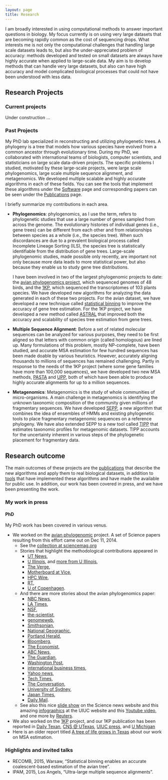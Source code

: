 ```yaml
---
layout: page
title: Research
---
```


I am broadly interested in using computational methods to answer important questions in biology. 
My focus currently is on using very large datasets that are becoming rapidly common as the cost of sequencing drops. 
What interests me is not only the computational challenges that handling large scale datasets leads to, 
but also the under-appreciated problem of accuracy:
methods developed and tested on small datasets are always have highly accurate when applied to large-scale data. 
My aim is to develop methods that can handle very large datasets, 
but also can have high accuracy and model complicated biological processes that could not have been understood with less data. 


## Research Projects

### Current projects

Under construction ...

### Past Projects

My PhD lab specialized in reconstructing and utilizing phylogenetic trees. A phylogeny is a tree that models how various species have evolved from a common ancestor through evolutionary time. During my PhD, we collaborated with international teams of biologists, computer scientists, and statisticians on large scale data-driven projects. The specific problems I  studied, motivated by these large-scale projects, were large scale phylogenomics, large scale multiple sequence alignment, and metagenomics. We developed multiple scalable and highly accurate algorithms in each of these fields. You can see the tools that implement these algorithms under the [Software](software.html) page and corresponding papers can be seen under the [Publications](publications.html) page. 

I briefly summarize my contributions in each area.

* **Phylogenomics**: phylogenomics, as I use the term, refers to phylogenetic studies that use a large number of genes sampled from across the genome. The evolutionary histories of individual genes (i.e., gene trees) can be different from each other and from relationships between species as a whole (i.e., the species tree). When such discordances are due to a prevalent biological process called Incomplete Lineage Sorting (ILS), the species tree is statistically identifiable from the distribution of gene trees. Large-scale phylogenomic studies, made possible only recently, are important not only because more data leads to more statistical power, but also because they enable us to study gene tree distributions. 

	I have been involved in two of the largest phylogenomic projects to date: the [avian phylogenomics project](http://avian.genomics.cn/en/), which sequenced genomes of 48 birds, and the [1KP](http://www.onekp.com), which sequenced the transcriptomes of 103 plants species. We have developed new algorithms  for analyzing the data generated in each of these two projects. For the avian dataset, we have developed a new technique called [statistical binning](https://github.com/smirarab/binning) to improve the accuracy of gene tree estimation. For the 1KP project, we have developed a new method called [ASTRAL](https://github.com/smirarab/astral) that improved both the accuracy and scalability of species tree estimation from gene trees.

* **Multiple Sequence Alignment**: Before a set of related molecular sequences can be analyzed for various purposes, they need to be first aligned so that letters with common origin (called homologous) are lined up. Many formulations of this problem, mostly NP-complete, have been studied, and accurate MSA estimation for few hundred sequences has been made doable by various heuristics. However, accurately aligning thousands to millions of sequences has remained challenging. Partly in response to the needs of the 1KP project (where some gene families have more than 100,000 sequences), we have developed two new MSA methods, [PASTA](https://github.com/smirarab/pasta) and [UPP](https://github.com/smirarab/sepp/blob/master/README.UPP.md), both of which have been able to produce highly accurate alignments for up to a million sequences. 
	
* **Metagenomics**: Metagenomics is the study of whole communities of micro-organisms. A main challenge in metagenomics is identifying the unknown taxonomic composition of the community given millions of fragmentary sequences. We have developed [SEPP](https://github.com/smirarab/sepp), a new algorithm that combines the idea of ensembles of HMMs and existing phylogenetic tools to place fragmentary metagenomic sequences on a reference phylogeny. We have also extended SEPP to a new tool called [TIPP](https://github.com/smirarab/sepp/blob/master/README.TIPP.md) that estimates taxonomic profiles for metagenomic datasets. TIPP accounts for the uncertainty inherent in various steps of the phylogenetic placement for fragmentary data. 

## Research outcome

The main outcomes of these projects are the [publications](publications.html) that describe the new algorithms and apply them to real biological datasets, in addition to [tools](software.html) that have implemented these algorithms and have made the available for public use. 
In addition, our work has been covered in press, and we have been presenting the work. 

### My work in press

#### PhD 

My PhD work has been covered in various venus.

* We worked on the [avian phylogenomic](http://avian.genomics.cn/en/) project. A set of Science papers resulting from this effort came out on Dec 11, 2014. 
   *  See the [collection at sciencemag.org](http://www.sciencemag.org/content/346/6215.toc)
   *  Stories that highlight the methodological contributions appeared in
		* [UT News](http://www.utexas.edu/news/2014/12/11/avian-tree-tacc-warnow/), 
   		* [U Illinois](http://news.illinois.edu/news/14/1211statistical_binning_TandyWarnow.html), and [more from U Illinois](http://www.laboratoryequipment.com/news/2014/12/researchers-map-avian-tree-life), 
   		* [The Verge](http://www.theverge.com/2014/12/11/7378239/chickens-are-closely-related-to-dinosaurs-new-bird-family-tree), 
   		* [Motherboard at Vice](http://motherboard.vice.com/read/supercomputers-mapped-the-living-hell-out-of-the-bird-genome), 
   		* [HPC Wire](http://www.hpcwire.com/2014/12/15/study-points-big-bang-bird-evolution/), 
   		* [RT](http://rt.com/news/213935-scientists-avian-tree-life/), 
   		* [U of Copenhagen](http://news.ku.dk/all_news/2014/12/international-team-maps-big-bang-of-bird-evolution/).	
   * And there are more stories about the avian phylogenomics paper:
   		* [NBC News](http://www.nbcnews.com/science/science-news/genetic-megaproject-traces-evolutionary-big-bang-birds-n265996), 
  	 * [LA Times](http://www.latimes.com/science/sciencenow/la-sci-sn-flock-of-genomes-bird-evolution-20141210-story.html#page=1),
  	 * [NSF](http://www.nsf.gov/news/news_summ.jsp?cntn_id=133524&org=NSF&from=news),
  	 * [the-scientist](http://www.the-scientist.com/?articles.view/articleNo/41645/title/Bird-Genomes-Abound/), 
  	 * [genomeweb](https://www.genomeweb.com/genetic-research/based-48-genomes-new-avian-family-tree-provides-surprising-insights-bird-evolution),
  	 * [Smithsonian](http://www.smithsonianmag.com/smart-news/scientists-finally-figure-out-big-bang-bird-evolution-180953586/?no-ist),
  	 * [National Geographic](http://news.nationalgeographic.com/news/2014/12/141211-bird-crocodile-dinosaur-genome-evolution-science/),
  	 * [Portland Herald](http://www.pressherald.com/2014/12/12/massive-bird-study-resets-family-tree-reveals-links-past/),
  	 * [Bloomberg](http://www.bloomberg.com/news/2014-12-11/an-unprecedented-flock-of-genomes-redraws-the-bird-tree-of-life.html), 
  	 * [The Economist](http://www.economist.com/news/science-and-technology/21635980-cheap-gene-sequencing-and-computing-produces-avian-time-machine-history),
  	 *  [ABC News](http://abcnews.go.com/Technology/wireStory/family-tree-birds-spurs-ideas-evolution-27536603),
  	 *  [The Guardian](http://www.theguardian.com/science/2014/dec/11/birds-evolution-feathers-genome-sequencing-avian-genes),
  	 *  [Washington Post](http://www.washingtonpost.com/national/health-science/scientists-complete-bird-family-tree-with-massive-increase-of-data/2014/12/11/d9be1414-8178-11e4-9f38-95a187e4c1f7_story.html),
 	 *   [international business times](http://www.ibtimes.co.uk/where-birds-got-their-feathers-flight-song-revealed-genes-traced-back-dinosaurs-1479160), 
  	 *  [Yahoo news](https://uk.news.yahoo.com/odd-couples-emerge-bird-family-tree-214046098.html), 
  	 *  [Tech Times](http://www.techtimes.com/articles/22005/20141211/bird-evolution-decoded-scientists-map-genomes-of-48-species.htm), 
  	 *  [The Conversation](http://theconversation.com/bird-tree-of-life-shows-explosive-evolution-studies-35315), 
 	 *   [University of Sydney](http://sydney.edu.au/news/84.html?newsstoryid=14455),
  	 *  [Japan Times](http://www.japantimes.co.jp/news/2014/12/12/world/science-health-world/dna-shows-kinship-between-birds-of-a-feather/#.VIpezaR0H2Y),
   	 *  [Daily Mail](http://www.dailymail.co.uk/sciencetech/article-2870402/Big-bang-bird-evolution-reveals-modern-flyers-descend-dinosaurs-shows-birdsong-evolved-separately-TWICE.html).
   * See also this nice [slide show](http://news.sciencemag.org/biology/2014/12/slideshow-untangling-bird-family-tree) on the Science news website and this amazing [infographics](http://news.illinois.edu/infographics/birdtree.html) at the UIUC website and this [Youtube video](https://www.youtube.com/watch?v=jM2BRSeb7S8), and one more by [Reuters](http://www.reuters.com/video/2014/12/11/mass-bird-genome-study-reveals-close-lin?videoId=347795679). 
* We also worked on the [1KP](onekp.org) project, and our 1KP publication has been reported in
  [Daily Texan](http://www.dailytexanonline.com/2014/10/31/ut-student-works-to-study-plant-evolution), [CNS @ UTexas](https://cns.utexas.edu/news/new-statistical-method-plant-evolution),
   [UIUC press](http://cs.illinois.edu/news/warnow-part-study-using-dna-sequences-examine-key-events-plant-evolution), and  [U Michigan](http://ns.umich.edu/new/releases/22469-new-study-uses-dna-sequences-to-look-back-in-time-at-key-events-in-plant-evolution)
* Here is an older report titled [A tree of life grows in Texas](http://www.utexas.edu/know/2012/04/09/tacc_tree_life_warnow/) about our work on MSA estimation.


### Highlights and invited talks

* RECOMB, 2015, Warsaw, “Statistical binning enables an accurate coalescent-based estimation of the avian tree”.
* IPAM, 2015, Los Angels, “Ultra-large multiple sequence alignments”.

